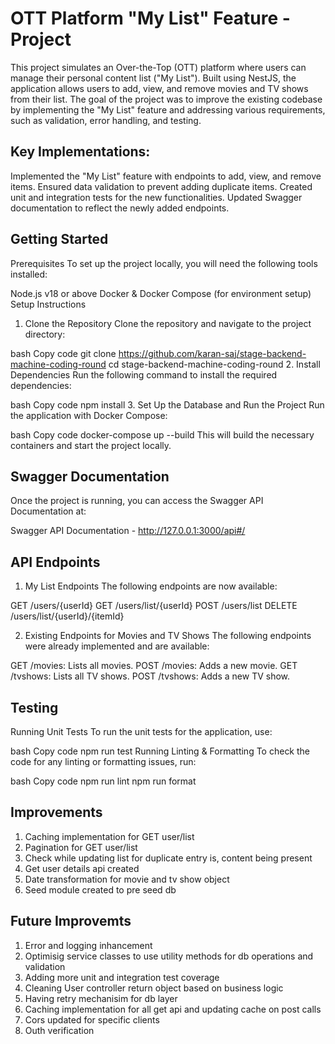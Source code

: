 # OTT Platform "My List" Feature - Project
This project simulates an Over-the-Top (OTT) platform where users can manage their personal content list ("My List"). Built using NestJS, the application allows users to add, view, and remove movies and TV shows from their list. The goal of the project was to improve the existing codebase by implementing the "My List" feature and addressing various requirements, such as validation, error handling, and testing.

## Key Implementations:
Implemented the "My List" feature with endpoints to add, view, and remove items.
Ensured data validation to prevent adding duplicate items.
Created unit and integration tests for the new functionalities.
Updated Swagger documentation to reflect the newly added endpoints.

## Getting Started
Prerequisites
To set up the project locally, you will need the following tools installed:

Node.js v18 or above
Docker & Docker Compose (for environment setup)
Setup Instructions
1. Clone the Repository
Clone the repository and navigate to the project directory:

bash
Copy code
git clone https://github.com/karan-saj/stage-backend-machine-coding-round
cd stage-backend-machine-coding-round
2. Install Dependencies
Run the following command to install the required dependencies:

bash
Copy code
npm install
3. Set Up the Database and Run the Project
Run the application with Docker Compose:

bash
Copy code
docker-compose up --build
This will build the necessary containers and start the project locally.

## Swagger Documentation
Once the project is running, you can access the Swagger API Documentation at:

Swagger API Documentation - http://127.0.0.1:3000/api#/

## API Endpoints
1. My List Endpoints
The following endpoints are now available:

GET /users/{userId}
GET /users/list/{userId}
POST /users/list
DELETE /users/list/{userId}/{itemId}

2. Existing Endpoints for Movies and TV Shows
The following endpoints were already implemented and are available:

GET /movies: Lists all movies.
POST /movies: Adds a new movie.
GET /tvshows: Lists all TV shows.
POST /tvshows: Adds a new TV show.

## Testing
Running Unit Tests
To run the unit tests for the application, use:

bash
Copy code
npm run test
Running Linting & Formatting
To check the code for any linting or formatting issues, run:

bash
Copy code
npm run lint
npm run format

## Improvements
1. Caching implementation for GET user/list
2. Pagination for GET user/list
3. Check while updating list for duplicate entry is, content being present
4. Get user details api created
5. Date transformation for movie and tv show object
6. Seed module created to pre seed db

## Future Improvemts
1. Error and logging inhancement
2. Optimisig service classes to use utility methods for db operations and validation
3. Adding more unit and integration test coverage
4. Cleaning User controller return object based on business logic
5. Having retry mechanisim for db layer
6. Caching implementation for all get api and updating cache on post calls
7. Cors updated for specific clients
8. Outh verification

